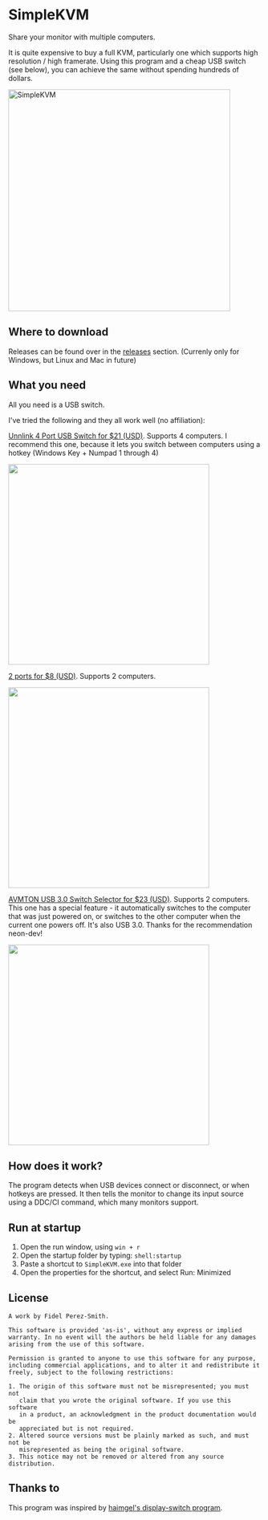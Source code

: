 # SimpleKVM
Share your monitor with multiple computers.

It is quite expensive to buy a full KVM, particularly one which supports high resolution / high framerate. Using this program and a cheap USB switch (see below), you can achieve the same without spending hundreds of dollars.

<img width="442" alt="SimpleKVM" src="https://user-images.githubusercontent.com/15338956/210045381-d75bd9ca-f3f6-46a2-8c02-a11ee0977785.PNG">

## Where to download
Releases can be found over in the [releases](https://github.com/fiddyschmitt/SimpleKVM/releases) section.
(Currenly only for Windows, but Linux and Mac in future)

## What you need
All you need is a USB switch.

I've tried the following and they all work well (no affiliation):

[Unnlink 4 Port USB Switch for $21 (USD)](https://www.aliexpress.com/item/32980548420.html). Supports 4 computers. I recommend this one, because it lets you switch between computers using a hotkey (Windows Key + Numpad 1 through 4)

<img src="https://i.imgur.com/t5bLQp1.jpg" width="400">

[2 ports for $8 (USD)](https://www.ebay.com.au/itm/USB-Sharing-Share-Switch-Box-Hub-2-Ports-PC-Computer-Scanner-Printer-Manual/122620877900). Supports 2 computers.

<img src="https://i.imgur.com/Wj8rLt8l.jpg" width="400">

[AVMTON USB 3.0 Switch Selector for $23 (USD)](https://www.amazon.com/dp/B08JCNFVHR). Supports 2 computers. This one has a special feature - it automatically switches to the computer that was just powered on, or switches to the other computer when the current one powers off. It's also USB 3.0. Thanks for the recommendation neon-dev!

<img src="https://user-images.githubusercontent.com/15338956/210045747-e53cb070-87fd-4922-a25d-661a4d1c9f6f.png" width="400">

## How does it work?
The program detects when USB devices connect or disconnect, or when hotkeys are pressed. It then tells the monitor to change its input source using a DDC/CI command, which many monitors support.

## Run at startup
1. Open the run window, using `win + r`
2. Open the startup folder by typing: `shell:startup`
3. Paste a shortcut to `SimpleKVM.exe` into that folder
4. Open the properties for the shortcut, and select Run: Minimized

## License

```
A work by Fidel Perez-Smith.

This software is provided 'as-is', without any express or implied
warranty. In no event will the authors be held liable for any damages
arising from the use of this software.

Permission is granted to anyone to use this software for any purpose,
including commercial applications, and to alter it and redistribute it
freely, subject to the following restrictions:

1. The origin of this software must not be misrepresented; you must not
   claim that you wrote the original software. If you use this software
   in a product, an acknowledgment in the product documentation would be
   appreciated but is not required.
2. Altered source versions must be plainly marked as such, and must not be
   misrepresented as being the original software.
3. This notice may not be removed or altered from any source distribution.
```

## Thanks to
This program was inspired by [haimgel's display-switch program](https://github.com/haimgel/display-switch).
